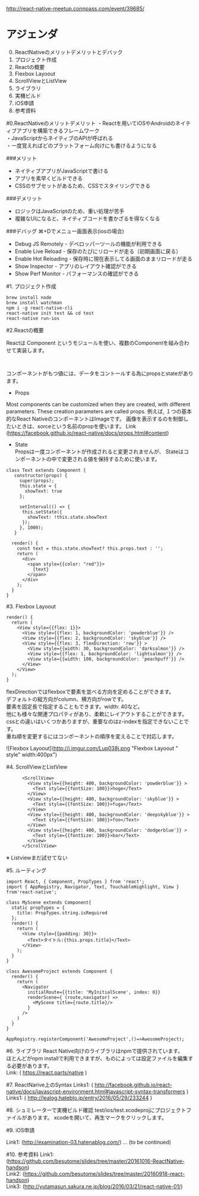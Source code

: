http://react-native-meetup.connpass.com/event/39685/

# アジェンダ

0. ReactNativeのメリットデメリットとデバック<br>
1. プロジェクト作成<br>
2. Reactの概要<br>
3. Flexbox Layoout<br>
4. ScrollViewとListView<br>
5. ライブラリ<br>
6. 実機ビルド<br>
7. iOS申請<br>
8. 参考資料<br>

#0.ReactNativeのメリットデメリット
・Reactを用いてiOSやAndroidのネイティブアプリを構築できるフレームワーク<br>
・JavaScriptからネイティブのAPIが呼ばれる<br>
・一度覚えればどのプラットフォーム向けにも書けるようになる<br>

###メリット
- ネイティブアプリがJavaScriptで書ける<br>
- アプリを素早くビルドできる<br>
- CSSのサブセットがあるため、CSSでスタイリングできる<br>

###デメリット
- ロジックはJavaScriptのため、重い処理が苦手<br>
- 複雑なUIになると、ネイティブコードを書かざるを得なくなる<br>

###デバッグ
⌘+Dでメニュー画面表示(iosの場合)

- Debug JS Remotely - デベロッパーツールの機能が利用できる<br>
- Enable Live Reload - 保存のたびにリロードが走る（初期画面に戻る）<br>
- Enable Hot Reloading - 保存時に現在表示してる画面のままリロードが走る<br>
- Show Inspector - アプリのレイアウト確認ができる<br>
- Show Perf Monitor - パフォーマンスの確認ができる<br>



#1. プロジェクト作成

```
brew install node
brew install watchman
npm i -g react-native-cli
react-native init test && cd test
react-native run-ios

```

#2.Reactの概要

Reactは Component というモジュールを使い、複数のComponentを組み合わせて実装します。
```


```

コンポーネントがもつ値には、データをコントールする為にpropsとstateがあります。

- Props<br>

Most components can be customized when they are created, with different parameters. These creation parameters are called props.
例えば, １つの基本的なReact NativeのコンポーネントはImageです。
画像を表示するのを制御したいときは、sorceという名前のpropを使います。
Link (https://facebook.github.io/react-native/docs/props.html#content)
- State<br>
Propsは一度コンポーネントが作成されると変更されませんが、 Stateはコンポーネントの中で変更される値を保持するために使います。

```
class Text extends Component {
   constructor(props) {
     super(props);
     this.state = {
       showText: true
     };

     setInterval(() => {
      this.setState({
        showText: !this.state.showText
      });
     }, 1000);
   }

  render() {
    const text = this.state.showText? this.props.text : '';
    return (
      <div>
        <span style={{color: "red"}}>
          {text}
        </span>
      </div>
    );
  }
}

```




 
#3. Flexbox Layoout 
```
render() {
  return (
    <View style={{flex: 1}}>
      <View style={{flex: 1, backgroundColor: 'powderblue'}} /> 
      <View style={{flex: 2, backgroundColor: 'skyblue'}} />
      <View style={{flex: 3, flexDirection: 'row'}} >
        <View style={{width: 30, backgroundColor: 'darksalmon'}} /> 
        <View style={{flex: 1, backgroundColor: 'lightsalmon'}} /> 
        <View style={{width: 100, backgroundColor: 'peachpuff'}} />
      </View> 
    </View>
  );
}
```

flexDirectionではflexboxで要素を並べる方向を定めることができます。<br>
デフォルトの縦方向がcolumn、横方向がrowです。<br>
要素を固定長で指定することもできます。width: 40など。<br>
他にも様々な関連プロパティがあり、柔軟にレイアウトすることができます。<br>
cssとの違いはいくつかありますが、重要なのはz-indexを指定できないことです。<br>
重ね順を変更するにはコンポーネントの順序を変えることで対応します。<br>


![Flexbox Layoout](http://i.imgur.com/Lup038j.png "Flexbox Layoout " style" width:400px")

#4. ScrollViewとListView

```
      <ScrollView>
        <View style={{height: 400, backgroundColor: 'powderblue'}} >
          <Text style={{fontSize: 100}}>hoge</Text>
        </View>
        <View style={{height: 400, backgroundColor: 'skyblue'}} >
          <Text style={{fontSize: 100}}>fuga</Text>
        </View>
        <View style={{height: 400, backgroundColor: 'deepskyblue'}} >
          <Text style={{fontSize: 100}}>foo</Text>
        </View>
        <View style={{height: 400, backgroundColor: 'dodgerblue'}} >
          <Text style={{fontSize: 100}}>bar</Text>
        </View>
      </ScrollView>
```
※ Listviewまだ試せてない

#5. ルーティング
```
import React, { Component, PropTypes } from 'react';
import { AppRegistry, Navigator, Text, TouchableHighlight, View } from'react-native';

class MyScene extends Component{
  static propTypes = {
    title: PropTypes.string.isRequired
  };
  render() {
    return (
      <View style={{padding: 30}}>
        <Text>タイトル:{this.props.title}</Text>
      </View>
    );
  }
}

class AwesomeProject extends Component {
  render() {
    return (
      <Navigator
        initialRoute={{title: 'MyInitialScene', index: 0}}
        renderScene={ (route,navigator) =>
          <MyScene title={route.title}/>
        }
      />
    )
  }
}

AppRegistry.registerComponent('AwesomeProject',()=>AwesomeProject);
```


#6. ライブラリ
React Native向けのライブラリはnpmで提供されています。 <br>
ほとんどがnpm installで利用できますが、ものによっては設定ファイルを編集する必要があります。<br>
Link: ( https://react.parts/native )

#7. ReactNarive上のSyntax
Links1: ( http://facebook.github.io/react-native/docs/javascript-environment.html#javascript-syntax-transformers )
Links1: ( http://lealog.hateblo.jp/entry/2016/05/29/233244 )

#8. シュミレーターで実機ビルド確認
test/ios/test.xcodeprojにプロジェクトファイルがあります。
xcodeを開いて、再生マークをクリックします。

#9. iOS申請

Link1: (http://examination-03.hatenablog.com/)
... (to be continued)


#10. 参考資料
Link1: (https://github.com/besutome/slides/tree/master/20161016-ReactNative-handson)<br>
Link2: (https://github.com/besutome/slides/tree/master/20160918-react-handson)<br>
Link3: (http://yutamasun.sakura.ne.jp/blog/2016/03/21/react-native-01/)

